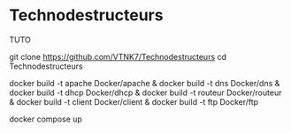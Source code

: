 # Technodestructeurs


TUTO 

git clone https://github.com/VTNK7/Technodestructeurs
cd Technodestructeurs

docker build -t apache Docker/apache &
docker build -t dns Docker/dns &
docker build -t dhcp Docker/dhcp &
docker build -t routeur Docker/routeur &
docker build -t client Docker/client &
docker build -t ftp Docker/ftp

docker compose up